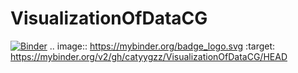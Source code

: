 # VisualizationOfDataCG
[![Binder](https://mybinder.org/badge_logo.svg)](https://mybinder.org/v2/gh/catyygzz/VisualizationOfDataCG/HEAD)
.. image:: https://mybinder.org/badge_logo.svg
 :target: https://mybinder.org/v2/gh/catyygzz/VisualizationOfDataCG/HEAD
